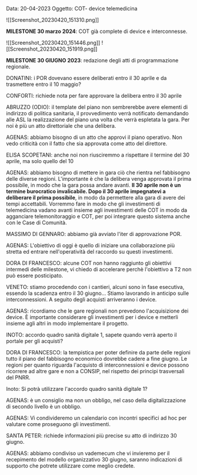 Data: 20-04-2023
Oggetto: COT- device telemedicina


![[Screenshot_20230420_151310.png]]

**MILESTONE 30 marzo 2024**: COT già complete di device e interconnesse.

![[Screenshot_20230420_151446.png]]
![[Screenshot_20230420_151919.png]]

**MILESTONE 30 GIUGNO 2023**: redazione degli atti di programmazione regionale.

DONATINI: i POR dovevano essere deliberati entro il 30 aprile e da trasmettere entro il 10 maggio?

CONFORTI: richiede nota per fare approvare la delibera entro il 30 aprile

ABRUZZO (ODIO): il template del piano non sembrerebbe avere elementi di indirizzo di politica sanitaria, il provvedimento verrà notificato demandando alle ASL la realizzazione del piano una volta che verrà espletata la gara. Per noi è più un atto direttoriale che una delibera. 

AGENAS: abbiamo bisogno di un atto che approvi il piano operativo. Non vedo criticità con il fatto che sia approvata come atto del direttore. 

ELISA SCOPETANI: anche noi non riusciremmo a rispettare il termine del 30 aprile, ma solo quello del 10

AGENAS:  abbiamo bisogno di mettere in gara ciò che rientra nel fabbisogno delle diverse regioni. L'importante è che la delibera venga approvata il prima possibile, in modo che la gara possa andare avanti. **Il 30 aprile non è un termine burocratico invalicabile. Dopo il 30 aprile impegnatevi a deliberare il prima possibile**, in modo da permettere alla gara di avere dei tempi accettabili. Vorremmo fare in modo che gli investimenti di telemedicina vadano avanti insieme agli investimenti delle COT in modo da agganciare telemonitoraggio e COT, per poi integrare questo sistema anche con le Case di Comunità.

MASSIMO DI GENNARO: abbiamo già avviato l'iter di approvazione POR. 

AGENAS: L'obiettivo di oggi è quello di iniziare una collaborazione più stretta ed entrare nell'operatività del raccordo su questi investimenti.

DORA DI FRANCESCO: alcune COT non hanno raggiunto gli obiettivi intermedi delle milestone, vi chiedo di accelerare perchè l'obiettivo a T2 non può essere posticipato.

VENETO: stiamo procedendo con i cantieri, alcuni sono in fase esecutiva, essendo la scadenza entro il 30 giugno... Stiamo lavorando in anticipo sulle interconnessioni. A seguito degli acquisti arriveranno i device.

AGENAS: ricordiamo che le gare regionali non prevedono l'acquisizione dei device. È importante considerare gli investimenti per i device e metterli insieme agli altri in modo implementare il progetto.

INOTO: accordo quadro sanità digitale 1, sapete quando verrà aperto il portale per gli acquisti?

DORA DI FRANCESCO: la tempistica per poter definire da parte delle regioni tutto il piano del fabbisogno economico dovrebbe cadere a fine giugno. Le regioni per quanto riguarda l'acquisto di interconnessioni e device possono ricorrere ad altre gare e non a CONSIP, nel rispetto dei principi trasversali del PNRR.

Inoto: Si potrà utilizzare l'accordo quadro sanità digitale 1?

AGENAS: è un consiglio ma non un obbligo, nel caso della digitalizzazione di secondo livello è un obbligo.

AGENAS: Vi condivideremo un calendario con incontri specifici ad hoc per valutare come proseguono gli investimenti.

SANTA PETER: richiede informazioni più precise su atto di indirizzo 30 giugno.

AGENAS: abbiamo condiviso un vademecum che vi invieremo per il recepimento del modello organizzativo 30 giugno, saranno indicazioni di supporto che potrete utilizzare come meglio credete.








